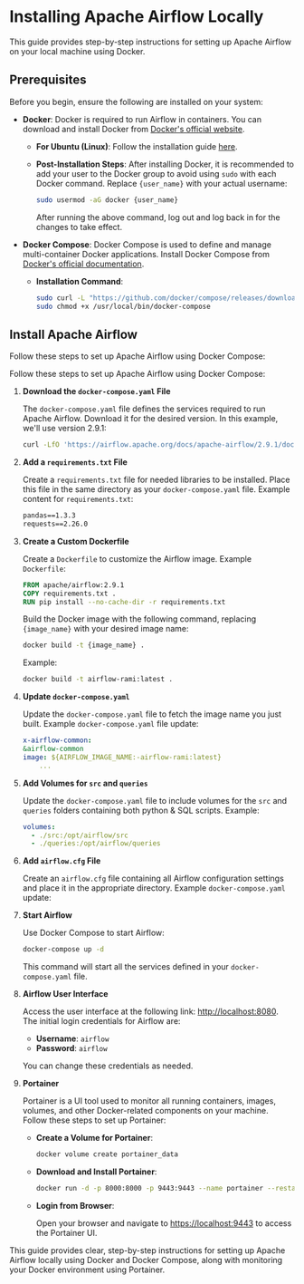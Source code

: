 # Installing Apache Airflow Locally
This guide provides step-by-step instructions for setting up Apache Airflow on your local machine using Docker.

## Prerequisites
Before you begin, ensure the following are installed on your system:

- **Docker**: Docker is required to run Airflow in containers. You can download and install Docker from [Docker's official website](https://www.docker.com/get-started).

  - **For Ubuntu (Linux)**: Follow the installation guide [here](https://docs.docker.com/engine/install/ubuntu/).
  - **Post-Installation Steps**: After installing Docker, it is recommended to add your user to the Docker group to avoid using `sudo` with each Docker command. Replace `{user_name}` with your actual username:

    ```bash
    sudo usermod -aG docker {user_name}
    ```

    After running the above command, log out and log back in for the changes to take effect.

- **Docker Compose**: Docker Compose is used to define and manage multi-container Docker applications. Install Docker Compose from [Docker's official documentation](https://docs.docker.com/compose/install/linux/).

  - **Installation Command**:

    ```bash
    sudo curl -L "https://github.com/docker/compose/releases/download/v2.29.0/docker-compose-linux-x86_64" -o /usr/local/bin/docker-compose
    sudo chmod +x /usr/local/bin/docker-compose
    ```

## Install Apache Airflow
Follow these steps to set up Apache Airflow using Docker Compose:

Follow these steps to set up Apache Airflow using Docker Compose:

1. **Download the `docker-compose.yaml` File**

   The `docker-compose.yaml` file defines the services required to run Apache Airflow. Download it for the desired version. In this example, we'll use version 2.9.1:

    ```bash
    curl -LfO 'https://airflow.apache.org/docs/apache-airflow/2.9.1/docker-compose.yaml'
    ```

2. **Add a `requirements.txt` File**

   Create a `requirements.txt` file for needed libraries to be installed. Place this file in the same directory as your `docker-compose.yaml` file. Example content for `requirements.txt`:

    ```txt
    pandas==1.3.3
    requests==2.26.0
    ```

3. **Create a Custom Dockerfile**

   Create a `Dockerfile` to customize the Airflow image. Example `Dockerfile`:

    ```Dockerfile
    FROM apache/airflow:2.9.1
    COPY requirements.txt .
    RUN pip install --no-cache-dir -r requirements.txt
    ```

   Build the Docker image with the following command, replacing `{image_name}` with your desired image name:

    ```bash
    docker build -t {image_name} .
    ```

   Example:

    ```bash
    docker build -t airflow-rami:latest .
    ```

4. **Update `docker-compose.yaml`**

   Update the `docker-compose.yaml` file to fetch the image name you just built. Example `docker-compose.yaml` file update:

    ```yaml
    x-airflow-common:
    &airflow-common
    image: ${AIRFLOW_IMAGE_NAME:-airflow-rami:latest}
        ...
    ```

5. **Add Volumes for `src` and `queries`**

   Update the `docker-compose.yaml` file to include volumes for the `src` and `queries` folders containing both python & SQL scripts. Example:

    ```yaml
    volumes:
      - ./src:/opt/airflow/src
      - ./queries:/opt/airflow/queries
    ```

6. **Add `airflow.cfg` File**

   Create an `airflow.cfg` file containing all Airflow configuration settings and place it in the appropriate directory. Example `docker-compose.yaml` update:

7. **Start Airflow**

   Use Docker Compose to start Airflow:

    ```bash
    docker-compose up -d
    ```

    This command will start all the services defined in your `docker-compose.yaml` file.


8. **Airflow User Interface**

   Access the user interface at the following link: [http://localhost:8080](http://localhost:8080). The initial login credentials for Airflow are:

   - **Username**: `airflow`
   - **Password**: `airflow`

   You can change these credentials as needed.


9. **Portainer**

   Portainer is a UI tool used to monitor all running containers, images, volumes, and other Docker-related components on your machine. Follow these steps to set up Portainer:

   - **Create a Volume for Portainer**:

     ```bash
     docker volume create portainer_data
     ```

   - **Download and Install Portainer**:

     ```bash
     docker run -d -p 8000:8000 -p 9443:9443 --name portainer --restart=always -v /var/run/docker.sock:/var/run/docker.sock -v portainer_data:/data portainer/portainer-ee:latest
     ```

   - **Login from Browser**:

     Open your browser and navigate to [https://localhost:9443](https://localhost:9443) to access the Portainer UI.

This guide provides clear, step-by-step instructions for setting up Apache Airflow locally using Docker and Docker Compose, along with monitoring your Docker environment using Portainer.